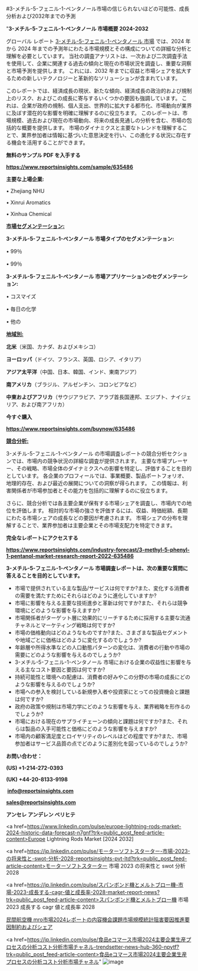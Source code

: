 #3-メチル-5-フェニル-1-ペンタノール市場の信じられないほどの可能性、成長分析および2032年までの予測

"<strong>3-メチル-5-フェニル-1-ペンタノール 市場概要 2024-2032</strong>

グローバル レポート <a href=https://www.reportsinsights.com/sample/635486>3-メチル-5-フェニル-1-ペンタノール 市場</a> では、2024 年から 2024 年までの予測年にわたる市場規模とその構成についての詳細な分析と理解を必要としています。 当社の調査アナリストは、一次および二次調査手法を使用して、企業に関連する過去の傾向と現在の市場状況を調査し、重要な洞察と市場予測を提供します。 これには、2032 年までに収益と市場シェアを拡大​​するための新しいテクノロジーと革新的なソリューションが含まれています。

このレポートでは、経済成長の現状、新たな傾向、経済成長の政治的および規制上のリスク、およびこの成長に寄与するいくつかの要因も強調しています。 これは、企業が政府の規制、個人支出、世界的に拡大する都市化、市場動向が業界に及ぼす潜在的な影響を明確に理解するのに役立ちます。 このレポートは、市場規模、過去および現在の市場動向、将来の成長見通しの分析を含む、市場の包括的な概要を提供します。 市場のダイナミクスと主要なトレンドを理解することで、業界参加者は情報に基づいた意思決定を行い、この進化する状況に存在する機会を活用することができます。

<strong><b>無料のサンプル PDF を入手する</b></strong>

<a href=https://www.reportsinsights.com/sample/635486><strong><u>https://www.reportsinsights.com/sample/635486</u></strong></a>

<strong>主要な上場企業:</strong>

• Zhejiang NHU

• Xinrui Aromatics

• Xinhua Chemical

<strong><u>市場セグメンテーション</u></strong><strong><u>:</u></strong>

<strong>3-メチル-5-フェニル-1-ペンタノール 市場タイプのセグメンテーション:</strong>

• 99％

• 99％

<strong>3-メチル-5-フェニル-1-ペンタノール 市場アプリケーションのセグメンテーション:</strong>

• コスマイズ

• 毎日の化学

• 他の

<strong><u>地域別</u></strong><strong><u>:</u></strong>

<strong>北米</strong>（米国、カナダ、およびメキシコ）

<strong>ヨーロッパ</strong>（ドイツ、フランス、英国、ロシア、イタリア）

<strong>アジア太平洋</strong>（中国、日本、韓国、インド、東南アジア）

<strong>南アメリカ</strong>（ブラジル、アルゼンチン、コロンビアなど）

<strong>中東およびアフリカ</strong>（サウジアラビア、アラブ首長国連邦、エジプト、ナイジェリア、および南アフリカ）

<strong>今すぐ購入</strong>

<a href=https://www.reportsinsights.com/buynow/635486><strong><u>https://www.reportsinsights.com/buynow/635486</u></strong></a>

<strong><u>競合分析:</u></strong>

3-メチル-5-フェニル-1-ペンタノール の市場調査レポートの競合分析セクションでは、市場内の競争状況の詳細な調査が提供されます。 主要な市場プレーヤー、その戦略、市場全体のダイナミクスへの影響を特定し、評価することを目的としています。 各企業のプロフィールでは、事業概要、製品ポートフォリオ、地理的存在、および最近の展開についての洞察が得られます。 この情報は、利害関係者が市場参加者とその能力を包括的に理解するのに役立ちます。

さらに、競合分析では各主要企業が保有する市場シェアを調査し、市場内での地位を評価します。 相対的な市場の強さを評価するには、収益、時価総額、長期にわたる市場シェアの成長などの要因が考慮されます。 市場シェアの分布を理解することで、業界参加者は主要企業とその市場支配力を特定できます。

<strong>完全なレポートにアクセスする</strong>

<a href=https://www.reportsinsights.com/industry-forecast/3-methyl-5-phenyl-1-pentanol-market-research-report-2022-635486><strong><u><b>https://www.reportsinsights.com/industry-forecast/3-methyl-5-phenyl-1-pentanol-market-research-report-2022-635486</b></u></strong></a>

<strong><b>3-メチル-5-フェニル-1-ペンタノール 市場調査レポートは、次の重要な質問に答えることを目的としています。</b></strong>
<ul>
  <li>市場で提供されている主な製品/サービスは何ですか?また、変化する消費者の需要を満たすためにそれらはどのように進化していますか?</li>
  <li>市場に影響を与える主要な技術進歩と革新は何ですか?また、それらは競争環境にどのような影響を与えますか?</li>
  <li>市場関係者がターゲット層に効果的にリーチするために採用する主要な流通チャネルとマーケティング戦略は何ですか?</li>
  <li>市場の価格動向はどのようなものですか?また、さまざまな製品セグメントや地域ごとに価格はどのように変化するのでしょうか?</li>
  <li>年齢層や所得水準などの人口動態パターンの変化は、消費者の行動や市場の需要にどのような影響を与えるのでしょうか?</li>
  <li>3-メチル-5-フェニル-1-ペンタノール 市場における企業の収益性に影響を与える主なコスト要因と要因は何ですか?</li>
  <li>持続可能性と環境への配慮は、消費者の好みやこの分野の市場の成長にどのような影響を与えるのでしょうか?</li>
  <li>市場への参入を検討している新規参入者や投資家にとっての投資機会と課題は何ですか?</li>
  <li>政府の政策や規制は市場力学にどのような影響を与え、業界戦略を形作るのでしょうか?</li>
  <li>市場における現在のサプライチェーンの傾向と課題は何ですか?また、それらは製品の入手可能性と価格にどのような影響を与えますか?</li>
  <li>市場内の顧客満足度とロイヤリティのレベルはどの程度ですか?また、市場参加者はサービス品質の点でどのように差別化を図っているのでしょうか?</li>
</ul>
<strong>お問い合わせ：</strong>

<strong>(US) +1-214-272-0393</strong>

<strong>(UK) +44-20-8133-9198</strong>

<strong> </strong><a href=info@reportsinsights.com><strong><u>info@reportsinsights.com</u></strong></a>

<a href=sales@reportsinsights.com><strong><u>sales@reportsinsights.com</u></strong></a>

<strong>アンセレ アンデレン ベリヒテ</strong>

<a href=https://www.linkedin.com/pulse/europe-lightning-rods-market-2024-historic-data-forecast-n7gnf?trk=public_post_feed-article-content>Europe Lightning Rods Market [2024 2032]</a>

<a href=https://jp.linkedin.com/pulse/モーターソフトスターター-市場-2023-の将来性と-swot-分析-2028-reportsinsights-pvt-ltd?trk=public_post_feed-article-content>モーターソフトスターター 市場 2023 の将来性と swot 分析 2028</a>

<a href=https://jp.linkedin.com/pulse/スパンボンド機とメルトブロー機-市場-2023-成長する-cagr-値と成長率-2028-market-report-news?trk=public_post_feed-article-content>スパンボンド機とメルトブロー機 市場 2023 成長する cagr 値と成長率 2028</a>

<a href=https://www.linkedin.com/pulse/民間航空機-mro市場2024レポートの内容機会課題市場規模統計阻害要因推進要因制約およびシェア/>民間航空機 mro市場2024レポートの内容機会課題市場規模統計阻害要因推進要因制約およびシェア</a>

<a href=https://jp.linkedin.com/pulse/食品eコマース市場2024主要企業生産プロセスの分析コスト分析市場チャネル-trendsetter-news-hub-360-npytf?trk=public_post_feed-article-content>食品eコマース市場2024主要企業生産プロセスの分析コスト分析市場チャネル</a>"
![image](https://github.com/aanak123/RIMarketer1/assets/158471119/87c22435-21d4-4ee5-9bec-f0738aea5152)
